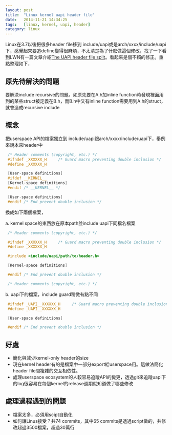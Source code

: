 ```yaml
---
layout: post
title:  "Linux kernel uapi header file"
date:   2014-11-21 14:34:25
tags:   [linux, kernel, uapi, header]
category: linux
---
```


Linux在3.7以後把很多header file移到 include/uapi或是arch/xxxx/include/uapi下，感覺起來要追define變得很麻煩，不太清楚為了什麼做這個修改，找了一下看到LWN有一篇文章介紹[The UAPI header file split](http://lwn.net/Articles/507794/)。看起來是個不賴的修正。重點整理如下，

## 原先待解決的問題
要解決include recursive的問題。如原先要在A.h加inline function時發現裡面用到的某些struct被定義在B.h，而B.h中又有inline function需要用到A.h的struct，就會造成recursive include

## 概念
把userspace API的檔案獨立到 include/uapi跟arch/xxxx/include/uapi下，舉例來說本來header中

~~~ c
 /* Header comments (copyright, etc.) */
 #ifndef _XXXXXX_H     /* Guard macro preventing double inclusion */
 #define _XXXXXX_H

 [User-space definitions]
 #ifdef __KERNEL__
 [Kernel-space definitions]
 #endif /* __KERNEL__ */

 [User-space definitions]
 #endif /* End prevent double inclusion */
~~~

換成如下兩個檔案，

a. kernel space的東西放在原本path並include uapi下同檔名檔案

~~~ c
 /* Header comments (copyright, etc.) */

 #ifndef _XXXXXX_H     /* Guard macro preventing double inclusion */
 #define _XXXXXX_H

 #include <include/uapi/path/to/header.h>

 [Kernel-space definitions]

 #endif /* End prevent double inclusion */

 /* Header comments (copyright, etc.) */
~~~

b. uapi下的檔案，include guard稍微有點不同

~~~ c
 #ifndef _UAPI__XXXXXX_H     /* Guard macro preventing double inclusion */
 #define _UAPI__XXXXXX_H

 [User-space definitions]

 #endif /* End prevent double inclusion */
~~~

## 好處

* 簡化與減少kernel-only header的size
* 現在kernel header有的是檔案中一部分export給userspace用。這做法簡化header file間複雜的交互相依性。
* 處理userspace ecosystem的人較容易追蹤API的變更，透過git來追蹤uapi下的log很容易在每個kernel的release週期就知道做了哪些修改

## 處理過程遇到的問題
* 檔案太多，必須用scipt自動化
* 如何讓Linus接受？共74 commits，其中65 commits是透過script做的，共修改超過3500檔案，超過30萬行
